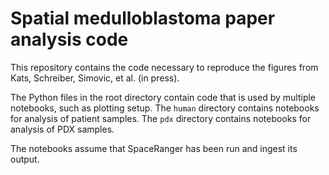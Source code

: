 # Spatial medulloblastoma paper analysis code
This repository contains the code necessary to reproduce the figures from Kats, Schreiber, Simovic, et al. (in press).

The Python files in the root directory contain code that is used by multiple notebooks, such as plotting setup. The `human` directory contains notebooks for analysis of patient samples. The `pdx` directory contains notebooks for analysis of PDX samples.

The notebooks assume that SpaceRanger has been run and ingest its output.
